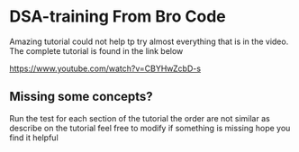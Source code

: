 # DSA-training From Bro Code
Amazing tutorial could not help tp try almost everything that is in the video. The complete tutorial is found in the link below

https://www.youtube.com/watch?v=CBYHwZcbD-s
## Missing some concepts?
Run the test for each section of the tutorial the order are not similar as describe on the tutorial feel free to modify if something is missing hope you find it helpful 
